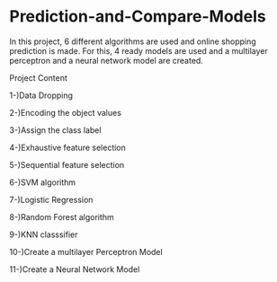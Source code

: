 # Prediction-and-Compare-Models
In this project, 6 different algorithms are used and online shopping prediction is made. For this, 4 ready models are used and a multilayer perceptron and a neural network model are created.

Project Content

1-)Data Dropping

2-)Encoding the object values

3-)Assign the class label

4-)Exhaustive feature selection

5-)Sequential feature selection

6-)SVM algorithm

7-)Logistic Regression

8-)Random Forest algorithm

9-)KNN classsifier

10-)Create a multilayer Perceptron Model

11-)Create a Neural Network Model
